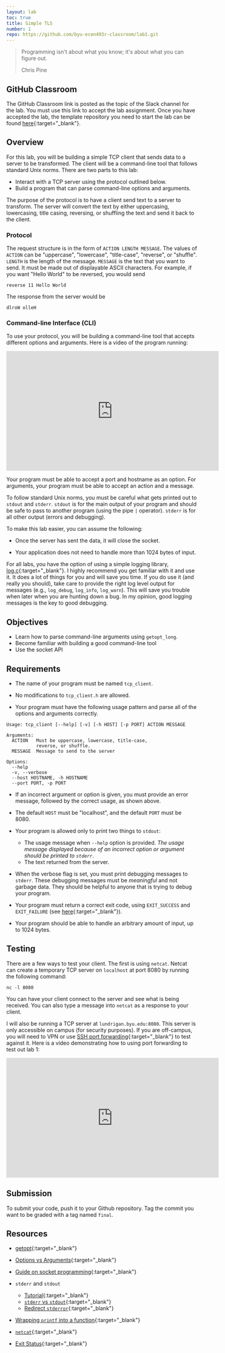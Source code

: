 ```yaml
---
layout: lab
toc: true
title: Simple TLS
number: 1
repo: https://github.com/byu-ecen493r-classroom/lab1.git
---
```



> Programming isn't about what you know; it's about what you can figure out.
> 
> Chris Pine

## GitHub Classroom

The GitHub Classroom link is posted as the topic of the Slack channel for the lab. You must use this link to accept the lab assignment. Once you have accepted the lab, the template repository you need to start the lab can be found [here](https://github.com/byu-ecen493r-classroom/lab1.git){:target="_blank"}.

## Overview

For this lab, you will be building a simple TCP client that sends data to a server to be transformed. The client will be a command-line tool that follows standard Unix norms. There are two parts to this lab:

- Interact with a TCP server using the protocol outlined below.
- Build a program that can parse command-line options and arguments.

The purpose of the protocol is to have a client send text to a server to transform. The server will convert the text by either uppercasing, lowercasing, title casing, reversing, or shuffling the text and send it back to the client.

### Protocol

The request structure is in the form of `ACTION LENGTH MESSAGE`. The values of `ACTION` can be "uppercase", "lowercase", "title-case", "reverse", or "shuffle". `LENGTH` is the length of the message. `MESSAGE` is the text that you want to send. It must be made out of displayable ASCII characters. For example, if you want "Hello World" to be reversed, you would send

```
reverse 11 Hello World
```

The response from the server would be

```
dlroW olleH
```

### Command-line Interface (CLI)

To use your protocol, you will be building a command-line tool that accepts different options and arguments. Here is a video of the program running:

<iframe width="560" height="315" src="https://www.youtube-nocookie.com/embed/pdnJnOV6zqI" frameborder="0" allow="accelerometer; autoplay; encrypted-media; gyroscope; picture-in-picture" allowfullscreen></iframe>

Your program must be able to accept a port and hostname as an option. For arguments, your program must be able to accept an action and a message.

To follow standard Unix norms, you must be careful what gets printed out to `stdout` and `stderr`. `stdout` is for the main output of your program and should be safe to pass to another program (using the pipe `|` operator). `stderr` is for all other output (errors and debugging).

To make this lab easier, you can assume the following:

- Once the server has sent the data, it will close the socket.

- Your application does not need to handle more than 1024 bytes of input.

For all labs, you have the option of using a simple logging library, [log.c](https://github.com/rxi/log.c){:target="_blank"}. I highly recommend you get familiar with it and use it. It does a lot of things for you and will save you time. If you do use it (and really you should), take care to provide the right log level output for messages (e.g., `log_debug`, `log_info`, `log_warn`). This will save you trouble when later when you are hunting down a bug. In my opinion, good logging messages is the key to good debugging.

## Objectives

- Learn how to parse command-line arguments using `getopt_long`.
- Become familiar with building a good command-line tool
- Use the socket API

## Requirements

- The name of your program must be named `tcp_client`.

- No modifications to `tcp_client.h` are allowed.

- Your program must have the following usage pattern and parse all of the options and arguments correctly.

```
Usage: tcp_client [--help] [-v] [-h HOST] [-p PORT] ACTION MESSAGE

Arguments:
  ACTION   Must be uppercase, lowercase, title-case,
           reverse, or shuffle.
  MESSAGE  Message to send to the server

Options:
  --help
  -v, --verbose
  --host HOSTNAME, -h HOSTNAME
  --port PORT, -p PORT
```

- If an incorrect argument or option is given, you must provide an error message, followed by the correct usage, as shown above.

- The default `HOST` must be "localhost", and the default `PORT` must be 8080.

- Your program is allowed only to print two things to `stdout`:
    - The usage message when `--help` option is provided. _The usage message displayed because of an incorrect option or argument should be printed to `stderr`_.
    - The text returned from the server.

- When the verbose flag is set, you must print debugging messages to `stderr`. These debugging messages must be *meaningful* and not garbage data. They should be helpful to anyone that is trying to debug your program.

- Your program must return a correct exit code, using `EXIT_SUCCESS` and `EXIT_FAILURE` (see [here](https://en.wikipedia.org/wiki/Exit_status#C_language){:target="_blank"}).

- Your program should be able to handle an arbitrary amount of input, up to 1024 bytes.


## Testing

There are a few ways to test your client. The first is using `netcat`. Netcat can create a temporary TCP server on `localhost` at port 8080 by running the following command:

```
nc -l 8080
```

You can have your client connect to the server and see what is being received. You can also type a message into `netcat` as a response to your client.

I will also be running a TCP server at `lundrigan.byu.edu:8080`. This server is only accessible on campus (for security purposes). If you are off-campus, you will need to VPN or use [SSH port forwarding](https://help.ubuntu.com/community/SSH/OpenSSH/PortForwarding){:target="_blank"} to test against it. Here is a video demonstrating how to using port forwarding to test out lab 1:

<iframe width="560" height="315" src="https://www.youtube-nocookie.com/embed/Kfmsi_WCd74" frameborder="0" allow="accelerometer; autoplay; encrypted-media; gyroscope; picture-in-picture" allowfullscreen></iframe>


## Submission

To submit your code, push it to your Github repository. Tag the commit you want to be graded with a tag named `final`.


## Resources

- [getopt](https://man7.org/linux/man-pages/man3/getopt.3.html){:target="_blank"}

- [Options vs Arguments](https://stackoverflow.com/questions/36495669/difference-between-terms-option-argument-and-parameter){:target="_blank"}

- [Guide on socket programming](https://beej.us/guide/bgnet/html/){:target="_blank"}

- `stderr` and `stdout`
    - [Tutorial](http://www.learnlinux.org.za/courses/build/shell-scripting/ch01s04.html){:target="_blank"}
    - [`stderr` vs `stdout`](https://stackoverflow.com/questions/3385201/confused-about-stdin-stdout-and-stderr){:target="_blank"}
    - [Redirect `stderror`](https://askubuntu.com/questions/625224/how-to-redirect-stderr-to-a-file){:target="_blank"}

- [Wrapping `printf` into a function](https://stackoverflow.com/questions/20639632/how-to-wrap-printf-into-a-function-or-macro){:target="_blank"}

- [`netcat`](https://en.wikipedia.org/wiki/Netcat){:target="_blank"}

- [Exit Status](https://www.tldp.org/LDP/abs/html/exit-status.html){:target="_blank"}

